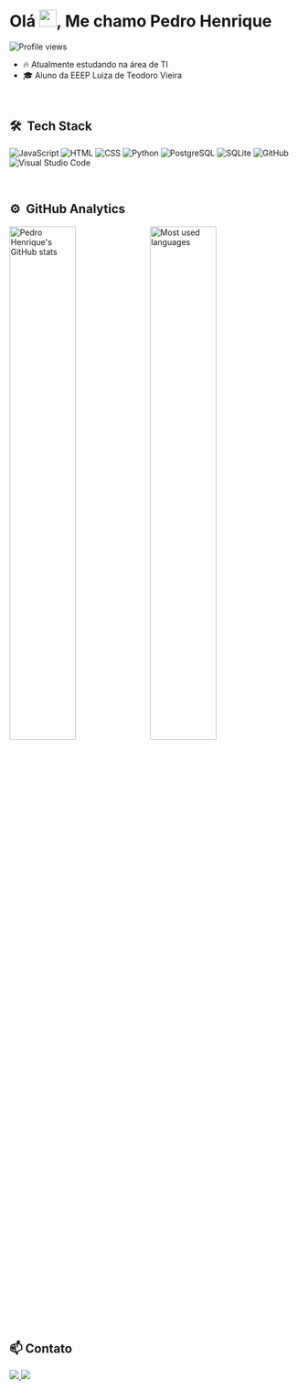 <h1 align="left">Olá <img src="https://raw.githubusercontent.com/kaueMarques/kaueMarques/master/hi.gif" height="30px">, Me chamo Pedro Henrique</h1>

<p align="left">
  <img src="https://komarev.com/ghpvc/?username=pedrohenriqueol&color=yellow" alt="Profile views" />
</p>

- 🔥 Atualmente estudando na área de TI  
- 🎓 Aluno da EEEP Luiza de Teodoro Vieira  

<br>

## 🛠 &nbsp;Tech Stack

![JavaScript](https://img.shields.io/badge/-JavaScript-05122A?style=flat&logo=javascript)
![HTML](https://img.shields.io/badge/-HTML-05122A?style=flat&logo=HTML5)
![CSS](https://img.shields.io/badge/-CSS-05122A?style=flat&logo=CSS3&logoColor=1572B6)
![Python](https://img.shields.io/badge/-Python-05122A?style=flat&logo=python)
![PostgreSQL](https://img.shields.io/badge/-PostgreSQL-05122A?style=flat&logo=postgresql)
![SQLite](https://img.shields.io/badge/-SQLite-05122A?style=flat&logo=sqlite)
![GitHub](https://img.shields.io/badge/-GitHub-05122A?style=flat&logo=github)
![Visual Studio Code](https://img.shields.io/badge/-Visual%20Studio%20Code-05122A?style=flat&logo=visual-studio-code&logoColor=007ACC)

<br>

## ⚙️ &nbsp;GitHub Analytics

<div align="left">
  <img width="48%" src="https://github-readme-stats.vercel.app/api?username=pedrohenriqueol&show_icons=true&theme=vision-friendly-dark" alt="Pedro Henrique's GitHub stats"/>
  <img width="48%" src="https://github-readme-stats.vercel.app/api/top-langs/?username=pedrohenriqueol&layout=compact&theme=vision-friendly-dark" alt="Most used languages"/>
</div>

<br><br>

## 📫 Contato

<p align="left">
  <a href="https://instagram.com/pedrherg" target="_blank">
    <img src="https://img.shields.io/badge/-Instagram-%23E4405F?style=for-the-badge&logo=instagram&logoColor=white">
  </a>
  <a href="mailto:pedrohc.forza@gmail.com" target="_blank">
    <img src="https://img.shields.io/badge/-Gmail-%23333?style=for-the-badge&logo=gmail&logoColor=white">
  </a>
</p>
